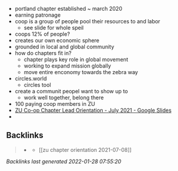 - portland chapter established ~ march 2020
- earning patronage
- coop is a group of people pool their resources to and labor
	- see slide for whole speil
- coops 12% of people?
- creates our own economic sphere
- grounded in local and global community
- how do chapters fit in?
	- chapter plays key role in global movement
	- working to expand mission globally
	- move entire enconomy towards the zebra way
- circles.world
	- circles tool
- create a communit peopel want to show up to
	- work well together, belong there
- 100 paying coop members in ZU
- [ZU Co-op Chapter Lead Orientation - July 2021 - Google Slides](https://docs.google.com/presentation/d/1Zn-4ST-Vl-MY9NaHe2v5PV-1Hkj9N-iGdasJy4TFnSQ/edit)
- 

## Backlinks

> - [](2021-07-08.md)
>   - [[zu chapter orientation 2021-07-08]]

_Backlinks last generated 2022-01-28 07:55:20_
